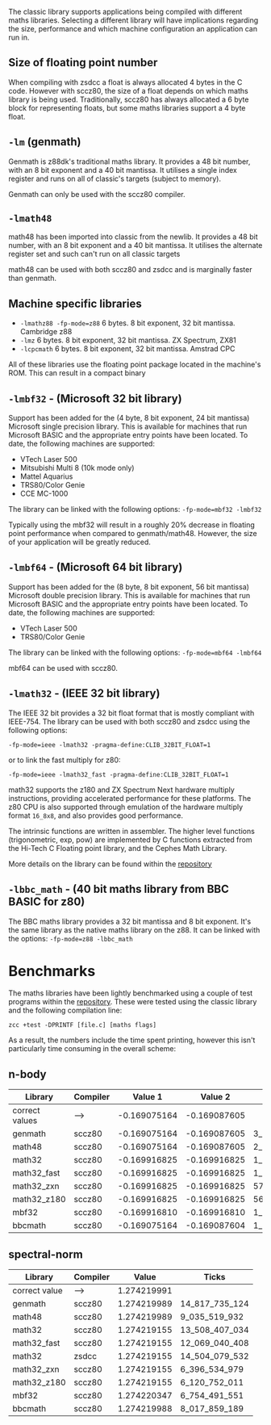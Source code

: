 The classic library supports applications being compiled with different maths libraries. Selecting a different library will have implications regarding the size, performance and which machine configuration an application can run in.

## Size of floating point number

When compiling with zsdcc a float is always allocated 4 bytes in the C code. However with sccz80, the size of a float depends on which maths library is being used. Traditionally, sccz80 has always allocated a 6 byte block for representing floats, but some maths libraries support a 4 byte float.

## `-lm` (genmath)

Genmath is z88dk's traditional maths library. It provides a 48 bit number, with an 8 bit exponent and a 40 bit mantissa. It utilises a single index register and runs on all of classic's targets (subject to memory).

Genmath can only be used with the sccz80 compiler.

## `-lmath48`

math48 has been imported into classic from the newlib. It provides a 48 bit number, with an 8 bit exponent and a 40 bit mantissa. It utilises the alternate register set and such can't run on all classic targets

math48 can be used with both sccz80 and zsdcc and is marginally faster than genmath.

## Machine specific libraries

* `-lmathz88 -fp-mode=z88` 6 bytes. 8 bit exponent, 32 bit mantissa. Cambridge z88
* `-lmz` 6 bytes. 8 bit exponent, 32 bit mantissa. ZX Spectrum, ZX81 
* `-lcpcmath` 6 bytes. 8 bit exponent, 32 bit mantissa. Amstrad CPC

All of these libraries use the floating point package located in the machine's ROM. This can result in a compact binary

## `-lmbf32` - (Microsoft 32 bit library)

Support has been added for the (4 byte, 8 bit exponent, 24 bit mantissa) Microsoft single precision library. This is available for machines that run Microsoft BASIC and the appropriate entry points have been located. To date, the following machines are supported:

* VTech Laser 500
* Mitsubishi Multi 8 (10k mode only)
* Mattel Aquarius
* TRS80/Color Genie
* CCE MC-1000

The library can be linked with the following options: `-fp-mode=mbf32 -lmbf32`

Typically using the mbf32 will result in a roughly 20% decrease in floating point performance when compared to genmath/math48. However, the size of your application will be greatly reduced.

## `-lmbf64` - (Microsoft 64 bit library)

Support has been added for the (8 byte, 8 bit exponent, 56 bit mantissa) Microsoft double precision library. This is available for machines that run Microsoft BASIC and the appropriate entry points have been located. To date, the following machines are supported:

* VTech Laser 500
* TRS80/Color Genie

The library can be linked with the following options: `-fp-mode=mbf64 -lmbf64`

mbf64 can be used with sccz80.

## `-lmath32` - (IEEE 32 bit library)

The IEEE 32 bit provides a 32 bit float format that is mostly compliant with IEEE-754. The library can be used with both sccz80 and zsdcc using the following options:

`-fp-mode=ieee -lmath32 -pragma-define:CLIB_32BIT_FLOAT=1`

or to link the fast multiply for z80: 

`-fp-mode=ieee -lmath32_fast -pragma-define:CLIB_32BIT_FLOAT=1`

math32 supports the z180 and ZX Spectrum Next hardware multiply instructions, providing accelerated performance for these platforms. The z80 CPU is also supported through emulation of the hardware multiply format `16_8x8`, and also provides good performance.

The intrinsic functions are written in assembler. The higher level functions (trigonometric, exp, pow) are implemented by C functions extracted from the Hi-Tech C Floating point library, and the Cephes Math Library.

More details on the library can be found within the [repository](https://github.com/z88dk/z88dk/tree/master/libsrc/_DEVELOPMENT/math/float/math32)

## `-lbbc_math` - (40 bit maths library from BBC BASIC for z80)

The BBC maths library provides a 32 bit mantissa and 8 bit exponent. It's the same library as the native maths library on the z88. It can be linked with the options: `-fp-mode=z88 -lbbc_math`


# Benchmarks

The maths libraries have been lightly benchmarked using a couple of test programs within the [repository](https://github.com/z88dk/z88dk/tree/master/libsrc/_DEVELOPMENT/EXAMPLES/benchmarks). These were tested using the classic library and the following compilation line:

`zcc +test -DPRINTF [file.c] [maths flags]`

As a result, the numbers include the time spent printing, however this isn't particularly time consuming in the overall scheme:

## n-body

Library         | Compiler | Value 1       | Value 2       | Ticks
-|-|-|-|-
correct values  | -->      | -0.169075164  | -0.169087605
genmath         | sccz80   | -0.169075164  | -0.169087605  | 3_652_736_949
math48          | sccz80   | -0.169075164  | -0.169087605  | 2_402_023_498
math32          | sccz80   | -0.169916825  | -0.169916825  | 1_400_093_930
math32_fast     | sccz80   | -0.169916825  | -0.169916825  | 1_199_880_599
math32_zxn      | sccz80   | -0.169916825  | -0.169916825  |   578_044_414
math32_z180     | sccz80   | -0.169916825  | -0.169916825  |   562_934_721
mbf32           | sccz80   | -0.169916810  | -0.169916810  | 1_939_334_701
bbcmath         | sccz80   | -0.169075164  | -0.169087604  | 1_655_789_776

## spectral-norm

Library         | Compiler |  Value         | Ticks
-|-|-|-
correct value   | -->      | 1.274219991
genmath         | sccz80   | 1.274219989   | 14_817_735_124
math48          | sccz80   | 1.274219989   |  9_035_519_932
math32          | sccz80   | 1.274219155   | 13_508_407_034
math32_fast     | sccz80   | 1.274219155   | 12_069_040_408
math32          | zsdcc    | 1.274219155   | 14_504_079_532
math32_zxn      | sccz80   | 1.274219155   |  6_396_534_979
math32_z180     | sccz80   | 1.274219155   |  6_120_752_011
mbf32           | sccz80   | 1.274220347   |  6_754_491_551
bbcmath         | sccz80   | 1.274219988   |  8_017_859_189